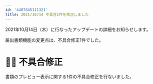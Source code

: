 ```yaml
---
id: '4407845111321'
title: 2021/10/14 不具合1件を修正しました
---
```

2021年10月14日（木）に行なったアップデートの詳細をお知らせします。

届出書類機能の変更点は、不具合修正1件でした。

# 👨‍⚕️ 不具合修正

書類のプレビュー表示に関する1件の不具合修正を行ないました。

